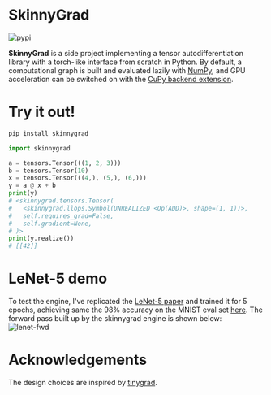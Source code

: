 # SkinnyGrad
![pypi](https://img.shields.io/pypi/v/configmate.svg) 

**SkinnyGrad** is a side project implementing a tensor autodifferentiation library with a torch-like interface from scratch in Python.
By default, a computational graph is built and evaluated lazily with [NumPy](https://github.com/numpy/numpy), and GPU acceleration can be switched on with the [CuPy backend extension](./extensions/cupy_engine/).

# Try it out!
```bash
pip install skinnygrad
```
```python
import skinnygrad

a = tensors.Tensor(((1, 2, 3)))
b = tensors.Tensor(10)
x = tensors.Tensor(((4,), (5,), (6,)))
y = a @ x + b
print(y)
# <skinnygrad.tensors.Tensor(
#   <skinnygrad.llops.Symbol(UNREALIZED <Op(ADD)>, shape=(1, 1))>,
#   self.requires_grad=False,
#   self.gradient=None,
# )>
print(y.realize())
# [[42]]
```

# LeNet-5 demo
To test the engine, I've replicated the [LeNet-5 paper](http://vision.stanford.edu/cs598_spring07/papers/Lecun98.pdf) and trained it for 5 epochs, achieving same the 98% accuracy on the MNIST eval set [here](./examples/le_net.py). The forward pass built up by the skinnygrad engine is shown below:
![lenet-fwd](./static/lenet-forward.png)

# Acknowledgements
The design choices are inspired by [tinygrad](https://github.com/tinygrad/tinygrad).

